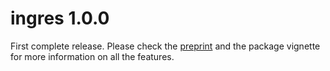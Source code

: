 # ingres 1.0.0

First complete release. Please check the [preprint](https://www.biorxiv.org/content/10.1101/2022.09.04.506528v1) and the package vignette for more information on all the features.
